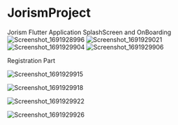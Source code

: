 # JorismProject
Jorism Flutter Application
SplashScreen and OnBoarding
![Screenshot_1691928996](https://github.com/MoHourani01/JorismProject/assets/107341180/9b2ea587-1948-42e5-a129-60fe18cb35dc) ![Screenshot_1691929021](https://github.com/MoHourani01/JorismProject/assets/107341180/45c5fbb4-fe12-423f-92c5-f802c14551ac) ![Screenshot_1691929904](https://github.com/MoHourani01/JorismProject/assets/107341180/2bdd9a73-3f49-417c-b759-75f09437fca6) ![Screenshot_1691929906](https://github.com/MoHourani01/JorismProject/assets/107341180/f7966ab7-43d2-41e0-a02c-58a6763971e6)

Registration Part

![Screenshot_1691929915](https://github.com/MoHourani01/JorismProject/assets/107341180/029fc28f-ea63-4ea4-a026-1c3499daa995)

![Screenshot_1691929918](https://github.com/MoHourani01/JorismProject/assets/107341180/6a9f94dd-e92f-4bd5-9566-21b3d28d045a)

![Screenshot_1691929922](https://github.com/MoHourani01/JorismProject/assets/107341180/5c770873-f9ef-4cf1-b146-bb9ae79e64db)

![Screenshot_1691929926](https://github.com/MoHourani01/JorismProject/assets/107341180/d0a57565-cf7b-404e-a8cb-82b1e6855748)
